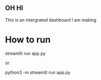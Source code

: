## OH HI

This is an intergrated dashboard I am making

# How to run

streamlit run app.py

or

python3 -m streamlit run app.py

